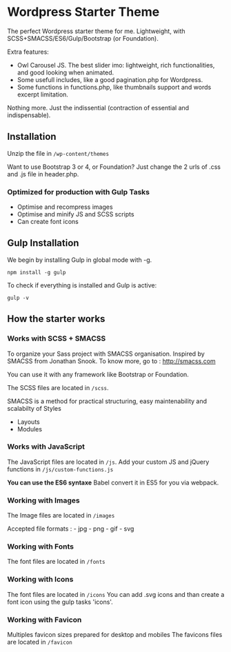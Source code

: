 # Wordpress Starter Theme

The perfect Wordpress starter theme for me.
Lightweight, with SCSS+SMACSS/ES6/Gulp/Bootstrap (or Foundation).

Extra features:

* Owl Carousel JS. The best slider imo: lightweight, rich functionalities, and good looking when animated.
* Some usefull includes, like a good pagination.php for Wordpress.
* Some functions in functions.php, like thumbnails support and words excerpt limitation.

Nothing more. Just the indissential (contraction of essential and indispensable).

## Installation

Unzip the file in `/wp-content/themes`

Want to use Bootstrap 3 or 4, or Foundation? Just change the 2 urls of .css and .js file in header.php.

### Optimized for production with Gulp Tasks

* Optimise and recompress images
* Optimise and minify JS and SCSS scripts
* Can create font icons

## Gulp Installation

We begin by installing Gulp in global mode with -g.

`npm install -g gulp`

To check if everything is installed and Gulp is active:

`gulp -v`

## How the starter works

### Works with SCSS + SMACSS
To organize your Sass project with SMACSS organisation. Inspired by SMACSS from Jonathan Snook. To know more, go to : http://smacss.com

You can use it with any framework like Bootstrap or Foundation.

The SCSS files are located in `/scss`.

SMACSS is a method for practical structuring, easy maintenability and scalabilty of Styles
* Layouts
* Modules

### Works with JavaScript

The JavaScript files are located in `/js`.
Add your custom JS and jQuery functions in `/js/custom-functions.js`

**You can use the ES6 syntaxe** Babel convert it in ES5 for you via webpack.

### Working with Images

The Image files are located in `/images`

Accepted file formats : - jpg - png - gif - svg

### Working with Fonts

The font files are located in `/fonts`

### Working with Icons

The font files are located in `/icons`
You can add .svg icons and than create a font icon using the gulp tasks 'icons'.

### Working with Favicon

Multiples favicon sizes prepared for desktop and mobiles
The favicons files are located in `/favicon`
